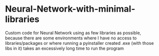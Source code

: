 # Neural-Network-with-minimal-libraries
Custom code for Neural Network using as few libraries as possible, because there are some environments where I have no access to libraries/packages or where running a pyinstaller created .exe (with those libs in it) takes an excessively long time to run the program
